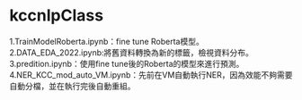 # kccnlpClass

1.TrainModelRoberta.ipynb：fine tune Roberta模型。
2.DATA_EDA_2022.ipynb:將舊資料轉換為新的標籤，檢視資料分布。
3.predition.ipynb：使用fine tune後的Roberta的模型來進行預測。
4.NER_KCC_mod_auto_VM.ipynb：先前在VM自動執行NER，因為效能不夠需要自動分檔，並在執行完後自動重組。
